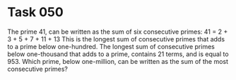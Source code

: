 # Task 050

The prime 41, can be written as the sum of six consecutive primes:
41 = 2 + 3 + 5 + 7 + 11 + 13
This is the longest sum of consecutive primes that adds to a prime below one-hundred.
The longest sum of consecutive primes below one-thousand that adds to a prime, contains 21 terms, and is equal to 953.
Which prime, below one-million, can be written as the sum of the most consecutive primes?





